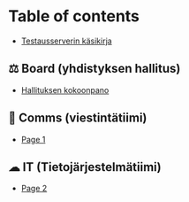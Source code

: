 # Table of contents

* [Testausserverin käsikirja](README.md)

## ⚖ Board (yhdistyksen hallitus) <a href="#board" id="board"></a>

* [Hallituksen kokoonpano](board/hallituksen-kokoonpano.md)

## 📣 Comms (viestintätiimi) <a href="#comms" id="comms"></a>

* [Page 1](comms/page-1.md)

## ☁ IT (Tietojärjestelmätiimi) <a href="#it" id="it"></a>

* [Page 2](it/page-2.md)
